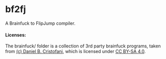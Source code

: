 # bf2fj
A Brainfuck to FlipJump compiler.



#### Licenses:
The brainfuck/ folder is a collection of 3rd party brainfuck programs, taken from [(c) Daniel B. Cristofani](http://brainfuck.org/), which is licensed under [CC BY-SA 4.0](https://creativecommons.org/licenses/by-sa/4.0/).
